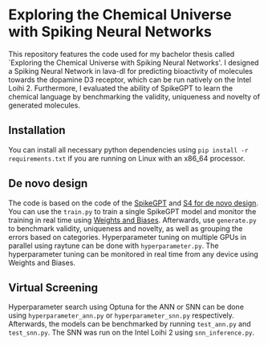 # Exploring the Chemical Universe with Spiking Neural Networks

This repository features the code used for my bachelor thesis called `Exploring the Chemical Universe with Spiking Neural Networks'. I designed a Spiking Neural Network in lava-dl for predicting bioactivity of molecules towards the dopamine D3 receptor, which can be run natively on the Intel Loihi 2. Furthermore, I evaluated the ability of SpikeGPT to learn the chemical language by benchmarking the validity, uniqueness and novelty of generated molecules. 

## Installation

You can install all necessary python dependencies using ```pip install -r requirements.txt``` if you are running on Linux with an x86_64 processor.

## De novo design

The code is based on the code of the [SpikeGPT](https://github.com/ridgerchu/SpikeGPT) and [S4 for de novo design](https://github.com/molML/s4-for-de-novo-drug-design). You can use the ```train.py``` to train a single SpikeGPT model and monitor the training in real time using [Weights and Biases](https://wandb.ai/site). Afterwards, use ```generate.py``` to benchmark validity, uniqueness and novelty, as well as grouping the errors based on categories. Hyperparameter tuning on multiple GPUs in parallel using raytune can be done with ```hyperparameter.py```. The hyperparameter tuning can be monitored in real time from any device using Weights and Biases.

## Virtual Screening

Hyperparameter search using Optuna for the ANN or SNN can be done using ```hyperparameter_ann.py``` or ```hyperparameter_snn.py``` respectively. Afterwards, the models can be benchmarked by running ```test_ann.py``` and ```test_snn.py```. The SNN was run on the Intel Loihi 2 using ```snn_inference.py```.